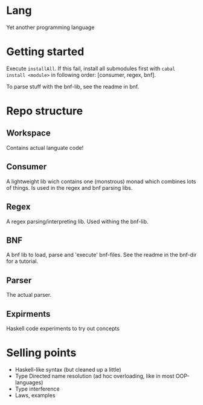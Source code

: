 Lang
====

Yet another programming language


Getting started
===============

Execute ````installAll````. If this fail, install all submodules first with ````cabal install <module>```` in following order: [consumer, regex, bnf].

To parse stuff with the bnf-lib, see the readme in bnf.


Repo structure
==============

Workspace
---------

Contains actual languate code!

Consumer
--------

A lightweight lib wich contains one (monstrous) monad which combines lots of things.
Is used in the regex and bnf parsing libs.

Regex
-----

A regex parsing/interpreting lib. Used withing the bnf-lib.

BNF
---

A bnf lib to load, parse and 'execute' bnf-files. See the readme in the bnf-dir for a tutorial.

Parser
------

The actual parser.

Expirments
----------

Haskell code experiments to try out concepts

Selling points
==============

* Haskell-like syntax (but cleaned up a little)
* Type Directed name resolution (ad hoc overloading, like in most OOP-languages)
* Type interference
* Laws, examples

